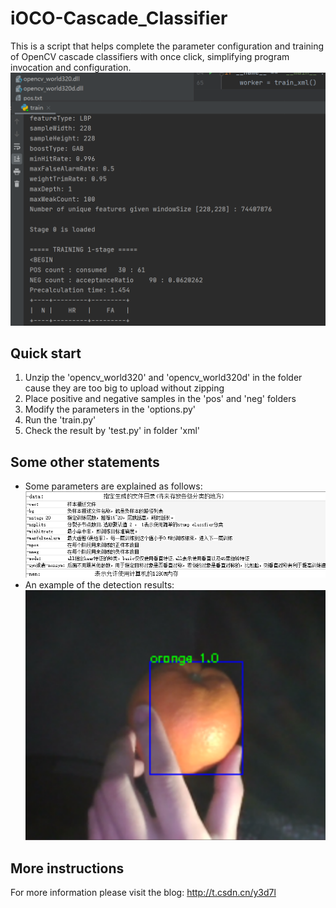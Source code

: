 # iOCO-Cascade_Classifier
This is a script that helps complete the parameter configuration and training of OpenCV cascade classifiers with once click, simplifying program invocation and configuration.
![](./figures/process.png)

## Quick start
1. Unzip the 'opencv_world320' and 'opencv_world320d' in the folder cause they are too big to upload without zipping
2. Place positive and negative samples in the 'pos' and 'neg' folders
3. Modify the parameters in the 'options.py'
4. Run the 'train.py'
5. Check the result by 'test.py' in folder 'xml'

## Some other statements
- Some parameters are explained as follows:
![](./figures/parameters_description.png)
- An example of the detection results:
![](./figures/result.png)

## More instructions
For more information please visit the blog: <http://t.csdn.cn/y3d7l>
